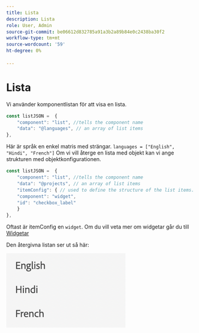 ```yaml
---
title: Lista
description: Lista
role: User, Admin
source-git-commit: be06612d832785a91a3b2a89b84e0c2438ba30f2
workflow-type: tm+mt
source-wordcount: '59'
ht-degree: 0%

---
```


# Lista

Vi använder komponentlistan för att visa en lista.

```js title="list.js"
const listJSON =  {
    "component": "list", //tells the component name
    "data": "@languages", // an array of list items
},
```

Här är språk en enkel matris med strängar. `languages = ["English", "Hindi", "French"]`
Om vi vill återge en lista med objekt kan vi ange strukturen med objektkonfigurationen.

```js title="list.js"
const listJSON =  {
    "component": "list", //tells the component name
    "data": "@projects", // an array of list items
    "itemConfig": { // used to define the structure of the list items.
    "component": "widget",
    "id": "checkbox_label"
    }
},
```

Oftast är itemConfig en `widget`. Om du vill veta mer om widgetar går du till [Widgetar](../Widgets/basic-widget.md)

Den återgivna listan ser ut så här:

![list](./imgs/list.png "Lista")
